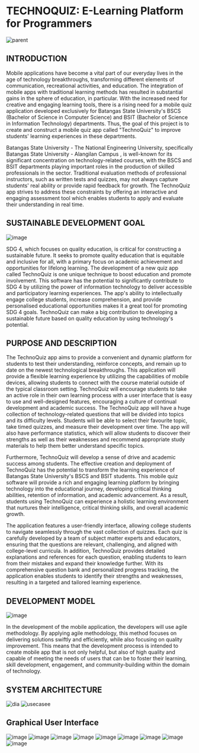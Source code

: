 # TECHNOQUIZ: E-Learning Platform for Programmers
![parent](https://github.com/mariusjacob-batstateu/technoQuiz/assets/113400436/07a327d9-3e95-4f2b-8724-9e46c463d860)
## INTRODUCTION
  Mobile applications have become a vital part of our everyday lives in the age of technology breakthroughs, transforming different elements of communication, recreational activities, and education. The integration of mobile apps with traditional learning methods has resulted in substantial gains in the sphere of education, in particular. With the increased need for creative and engaging learning tools, there is a rising need for a mobile quiz application developed exclusively for Batangas State University's BSCS (Bachelor of Science in Computer Science) and BSIT (Bachelor of Science in Information Technology) departments. Thus, the goal of this project is to create and construct a mobile quiz app called "TechnoQuiz" to improve students' learning experiences in these departments.

Batangas State University - The National Engineering University, specifically Batangas State University -  Alangilan Campus , is well-known for its significant concentration on technology-related courses, with the BSCS and BSIT departments playing important roles in the production of skilled professionals in the sector. Traditional evaluation methods of professional instructors, such as written tests and quizzes, may not always capture students' real ability or provide rapid feedback for growth. The TechnoQuiz app strives to address these constraints by offering an interactive and engaging assessment tool which enables students to apply and evaluate their understanding in real time.

## SUSTAINABLE DEVELOPMENT GOAL
![image](https://github.com/mariusjacob-batstateu/technoQuiz/assets/113400436/6f160bc8-bb0f-4669-9587-198579f9329c)

SDG 4, which focuses on quality education, is critical for constructing a sustainable future. It seeks to promote quality education that is equitable and inclusive for all, with a primary focus on academic achievement and opportunities for lifelong learning. The development of a new quiz app called TechnoQuiz is one unique technique to boost education and promote involvement. This software has the potential to significantly contribute to SDG 4 by utilizing the power of information technology to deliver accessible and participatory learning experiences. The app's ability to intellectually engage college students, increase comprehension, and provide personalised educational opportunities makes it a great tool for promoting SDG 4 goals. TechnoQuiz can make a big contribution to developing a sustainable future based on quality education by using technology's potential.

## PURPOSE AND DESCRIPTION
The TechnoQuiz app aims to provide a convenient and dynamic platform for students to test their understanding, reinforce concepts, and remain up to date on the newest technological breakthroughs. This application will provide a flexible learning experience by utilizing the capabilities of mobile devices, allowing students to connect with the course material outside of the typical classroom setting. TechnoQuiz will encourage students to take an active role in their own learning process with a user interface that is easy to use and well-designed features, encouraging a culture of continual development and academic success.
  The TechnoQuiz app will have a huge collection of technology-related questions that will be divided into topics and its difficulty levels. Students will be able to select their favourite topic, take timed quizzes, and measure their development over time. The app will also have performance statistics, which will allow students to discover their strengths as well as their weaknesses and recommend appropriate study materials to help them better understand specific topics.

Furthermore, TechnoQuiz will develop a sense of drive and academic success among students. The effective creation and deployment of TechnoQuiz has the potential to transform the learning experience of Batangas State University's BSCS and BSIT students. This mobile quiz software will provide a rich and engaging learning platform by bringing technology into the educational journey, developing critical thinking abilities, retention of information, and academic advancement. As a result, students using TechnoQuiz can experience a holistic learning environment that nurtures their intelligence, critical thinking skills, and overall academic growth. 

The application features a user-friendly interface, allowing college students to navigate seamlessly through the vast collection of quizzes. Each quiz is carefully developed by a team of subject matter experts and educators, ensuring that the questions are relevant, challenging, and aligned with college-level curricula. In addition, TechnoQuiz provides detailed explanations and references for each question, enabling students to learn from their mistakes and expand their knowledge further. With its comprehensive question bank and personalized progress tracking, the application enables students to identify their strengths and weaknesses, resulting in a targeted and tailored learning experience.


## DEVELOPMENT MODEL
![image](https://github.com/mariusjacob-batstateu/technoQuiz/assets/113400436/83d281f4-9ac0-4faf-b81d-4f95ae85f587)

In the development of the mobile application, the developers will use agile methodology. By applying agile methodology, this method focuses on delivering solutions swiftly and efficiently, while also focusing on quality improvement. This means that the development process is intended to create mobile app that is not only helpful, but also of high quality and capable of meeting the needs of users that can be to foster their learning, skill development, engagement, and community-building within the domain of technology. 

## SYSTEM ARCHITECTURE
![dia](https://github.com/mariusjacob-batstateu/technoQuiz/assets/113400436/63f39137-520d-4006-b6c7-ba82d99d09da)
![usecasee](https://github.com/mariusjacob-batstateu/technoQuiz/assets/113400436/1585d8ec-e7f8-4988-9d9e-6b80e9ac7736)




## Graphical User Interface
 
![image](https://github.com/mariusjacob-batstateu/technoQuiz/assets/113400436/e87be9a8-78c5-4b1e-99cf-b9bb75925272)
![image](https://github.com/mariusjacob-batstateu/technoQuiz/assets/113400436/0f4e02c8-9cb1-4a2e-8ee9-bc67c302f75e) ![image](https://github.com/mariusjacob-batstateu/technoQuiz/assets/113400436/f4c1eb2d-578c-4d39-a054-c0b2f78f6118) ![image](https://github.com/mariusjacob-batstateu/technoQuiz/assets/113400436/9c6c4cee-25e7-4e6b-9824-e61b8f37b367) ![image](https://github.com/mariusjacob-batstateu/technoQuiz/assets/113400436/a510d695-0e7a-4b96-944d-6eaf68ef8bde) ![image](https://github.com/mariusjacob-batstateu/technoQuiz/assets/113400436/bda27ffa-5965-4236-aede-c1e1e859a16c) ![image](https://github.com/mariusjacob-batstateu/technoQuiz/assets/113400436/ea8d7f50-3362-40d7-9d6e-b1edf90c8446) ![image](https://github.com/mariusjacob-batstateu/technoQuiz/assets/113400436/01ec1183-f24a-4718-8f8d-7dbc91ed37e7) ![image](https://github.com/mariusjacob-batstateu/technoQuiz/assets/113400436/5cb5923d-3552-4fcd-887a-ff2d0b69a4bb)

